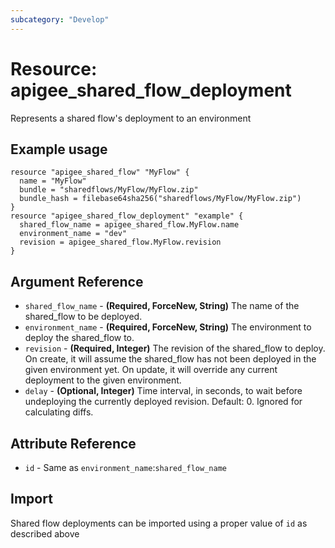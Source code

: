 ```yaml
---
subcategory: "Develop"
---
```

# Resource: apigee_shared_flow_deployment
Represents a shared flow's deployment to an environment
## Example usage
```hcl
resource "apigee_shared_flow" "MyFlow" {
  name = "MyFlow"
  bundle = "sharedflows/MyFlow/MyFlow.zip"
  bundle_hash = filebase64sha256("sharedflows/MyFlow/MyFlow.zip")
}
resource "apigee_shared_flow_deployment" "example" {
  shared_flow_name = apigee_shared_flow.MyFlow.name
  environment_name = "dev"
  revision = apigee_shared_flow.MyFlow.revision
}
```
## Argument Reference
* `shared_flow_name` - **(Required, ForceNew, String)** The name of the shared_flow to be deployed.
* `environment_name` - **(Required, ForceNew, String)** The environment to deploy the shared_flow to.
* `revision` - **(Required, Integer)** The revision of the shared_flow to deploy.  On create, it will assume the shared_flow has not been deployed in the given environment yet.  On update, it will override any current deployment to the given environment.
* `delay` - **(Optional, Integer)** Time interval, in seconds, to wait before undeploying the currently deployed revision.  Default: 0. Ignored for calculating diffs.
## Attribute Reference
* `id` - Same as `environment_name`:`shared_flow_name`
## Import
Shared flow deployments can be imported using a proper value of `id` as described above
